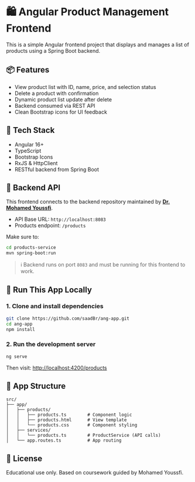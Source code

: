 
# 🛍️ Angular Product Management Frontend

This is a simple Angular frontend project that displays and manages a list of products using a Spring Boot backend.

## 📦 Features

- View product list with ID, name, price, and selection status
- Delete a product with confirmation
- Dynamic product list update after delete
- Backend consumed via REST API
- Clean Bootstrap icons for UI feedback

## 🧠 Tech Stack

- Angular 16+
- TypeScript
- Bootstrap Icons
- RxJS & HttpClient
- RESTful backend from Spring Boot

## 🔌 Backend API

This frontend connects to the backend repository maintained by **[Dr. Mohamed Youssfi](https://github.com/mohamedYoussfi/products-service)**.

- API Base URL: `http://localhost:8083`
- Products endpoint: `/products`

Make sure to:
```bash
cd products-service
mvn spring-boot:run
```
> ℹ️ Backend runs on port `8083` and must be running for this frontend to work.

## 🚀 Run This App Locally

### 1. Clone and install dependencies

```bash
git clone https://github.com/saadBr/ang-app.git
cd ang-app
npm install
```

### 2. Run the development server

```bash
ng serve
```

Then visit: [http://localhost:4200/products](http://localhost:4200/products)

## 🧭 App Structure

```
src/
├── app/
│   ├── products/
│   │   ├── products.ts        # Component logic
│   │   ├── products.html      # View template
│   │   └── products.css       # Component styling
│   ├── services/
│   │   └── products.ts        # ProductService (API calls)
│   └── app.routes.ts          # App routing
```


## 📜 License

Educational use only. Based on coursework guided by Mohamed Youssfi.